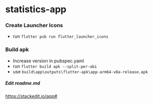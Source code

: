 # statistics-app

### Create Launcher Icons

- run `flutter pub run flutter_launcher_icons`

### Build apk

- Increase version in pubspec.yaml
- run `flutter build apk --split-per-abi`
- use `build\app\outputs\flutter-apk\app-arm64-v8a-release.apk`

##### Edit readme.md

https://stackedit.io/app#
